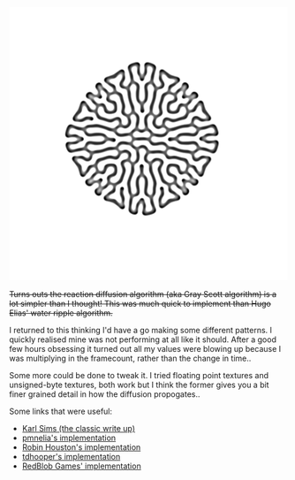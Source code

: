 ![Reaction Diffusion](reaction.png)

~~Turns outs the reaction diffusion algorithm (aka Gray Scott algorithm) is a lot simpler than I thought! This was much quick to implement than Hugo Elias' water ripple algorithm.~~

I returned to this thinking I'd have a go making some different patterns. I quickly realised mine was not performing at all like it should. After a good few hours obsessing it turned out all my values were blowing up because I was multiplying in the framecount, rather than the change in time..

Some more could be done to tweak it. I tried floating point textures and unsigned-byte textures, both work but I think the former gives you a bit finer grained detail in how the diffusion propogates..

Some links that were useful:

 - [Karl Sims (the classic write up)](https://www.karlsims.com/rd.html) 
 - [pmnelia's implementation](https://github.com/pmneila/jsexp/blob/master/grayscott/index.html)
 - [Robin Houston's implementation](https://bl.ocks.org/robinhouston/ed597847175cf692ecce)
 - [tdhooper's implementation](https://github.com/tdhooper/webgl-grayscott)
 - [RedBlob Games' implementation](https://www.redblobgames.com/x/1905-reaction-diffusion/)
